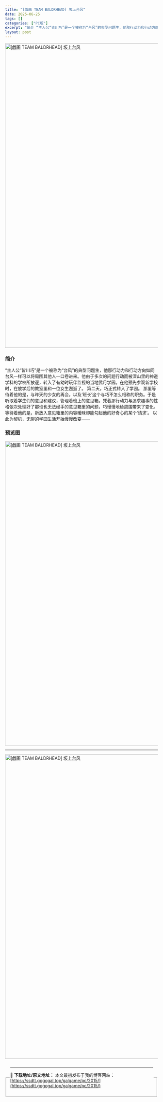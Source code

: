```yaml
---
title: "[戯画 TEAM BALDRHEAD] 坂上台风"
date: 2025-06-25
tags: []
categories: ["PC版"]
excerpt: "简介 “主人公“皆川巧”是一个被称为“台风”的典型问题生，他那行动力和行动方向如同台风一样可以将周围其他人一口卷进来。他由于多次的问题行动而被深山里的神道学科的学校所放逐，转入了有幼时玩伴监视的当地武月学园。在他预先参观新学校时，在放学后的教室里和一位女生邂逅了。 第二天，巧正式转入了学园。 那里等&hellip;"
layout: post
---
```



<p><img decoding="async"   src="https://ssdtt.gogogal.top/wp-content/uploads/2025/06/32d3e-00.webp" loading="lazy" alt="[戯画 TEAM BALDRHEAD] 坂上台风" style="display: block; margin-left: auto; margin-right: auto; width: 1000px;" /></p>
<div>
<h3>简介</h3>
</p></div>
<p>“主人公“皆川巧”是一个被称为“台风”的典型问题生，他那行动力和行动方向如同台风一样可以将周围其他人一口卷进来。他由于多次的问题行动而被深山里的神道学科的学校所放逐，转入了有幼时玩伴监视的当地武月学园。在他预先参观新学校时，在放学后的教室里和一位女生邂逅了。 第二天，巧正式转入了学园。 那里等待着他的是，与昨天的少女的再会，以及‘班长’这个与巧不怎么相称的职务。于是听取着学生们的意见和建议，管理着班上的意见箱。凭着那行动力与追求趣事的性格依次处理好了那谁也无法经手的意见箱里的问题，巧慢慢地给周围带来了变化。等待着他的是，新放入意见箱里的内容暧昧却能勾起他的好奇心的某个‘请求’。 以此为契机，无聊的学园生活开始慢慢改变——</p>
<h3>预览图</h3>
<p><img decoding="async"   src="https://ssdtt.gogogal.top/wp-content/uploads/2025/06/4eea0-01.webp" loading="lazy" alt="[戯画 TEAM BALDRHEAD] 坂上台风" style="display: block; margin-left: auto; margin-right: auto; width: 1000px;" /></p>
<hr />
<p><img decoding="async"   src="https://ssdtt.gogogal.top/wp-content/uploads/2025/06/bcba1-02.webp" loading="lazy" alt="[戯画 TEAM BALDRHEAD] 坂上台风" style="display: block; margin-left: auto; margin-right: auto; width: 1000px;" /></p>
<div></div>
<fieldset>
<legend>


---
📖 **下载地址/原文地址：** 本文最初发布于我的博客网站：[https://ssdtt.gogogal.top/galgame/pc/2015/](https://ssdtt.gogogal.top/galgame/pc/2015/)

